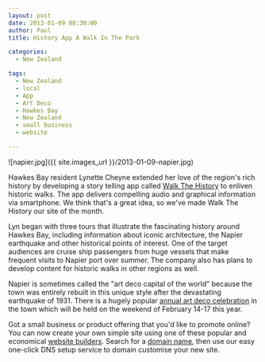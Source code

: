 ```yaml
---
layout: post
date: 2013-01-09 08:30:00
author: Paul
title: History App A Walk In The Park

categories:
  - New Zealand

tags:
  - New Zealand
  - local
  - App
  - Art Deco
  - Hawkes Bay
  - New Zealand
  - small business
  - website

---
```


![napier.jpg]({{ site.images_url }}/2013-01-09-napier.jpg)

Hawkes Bay resident Lynette Cheyne extended her love of the region's rich history by developing a story telling app called [Walk The History](http://archived.link/http://www.walkthehistory.co.nz/) to enliven historic walks. The app delivers compelling audio and graphical information via smartphone. We think that's a great idea, so we've made Walk The History our site of the month.

Lyn began with three tours that illustrate the fascinating history around Hawkes Bay, including information about iconic architecture, the Napier earthquake and other historical points of interest. One of the target audiences are cruise ship passengers from huge vessels that make frequent visits to Napier port over summer. The company also has plans to develop content for historic walks in other regions as well.

Napier is sometimes called the "art deco capital of the world" because the town was entirely rebuilt in this unique style after the devastating earthquake of 1931. There is a hugely popular [annual art deco celebration](http://archived.link/http://www.artdeconapier.com/pages/geon-art-deco-weekend) in the town which will be held on the weekend of February 14-17 this year. 

Got a small business or product offering that you'd like to promote online? You can now create your own simple site using one of these popular and economical [website builders](https://iwantmyname.co.nz/services/website-builder/). Search for a [domain name](https://iwantmyname.co.nz/domains), then use our easy one-click DNS setup service to domain customise your new site.
